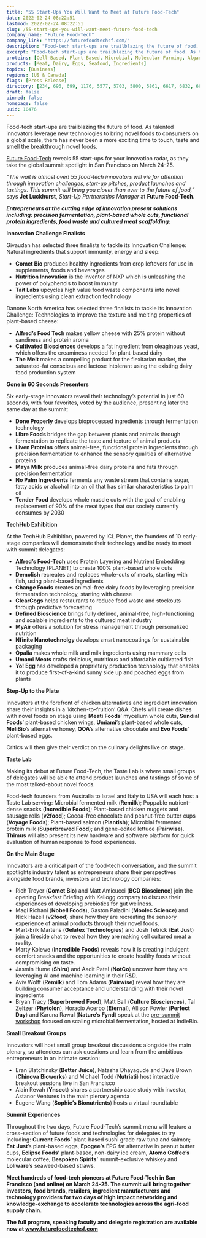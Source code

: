 ```yaml
---
title: "55 Start-Ups You Will Want to Meet at Future Food-Tech"
date: 2022-02-24 08:22:51
lastmod: 2022-02-24 08:22:51
slug: /55-start-ups-you-will-want-meet-future-food-tech
company_name: "Future Food-Tech"
company_link: "https://futurefoodtechsf.com/"
description: "Food-tech start-ups are trailblazing the future of food. As talented innovators leverage new technologies to bring novel foods to consumers on a global scale, there has never been a more exciting time to touch, taste and smell the breakthrough novel foods.Future Food-Tech reveals 55 start-ups for your innovation radar, as they take the global summit spotlight in San Francisco on March 24-25."
excerpt: "Food-tech start-ups are trailblazing the future of food. As talented innovators leverage new technologies to bring novel foods to consumers on a global scale, there has never been a more exciting time to touch, taste and smell the breakthrough novel foods.Future Food-Tech reveals 55 start-ups for your innovation radar, as they take the global summit spotlight in San Francisco on March 24-25."
proteins: [Cell-Based, Plant-Based, Microbial, Molecular Farming, Algae, Fungi]
products: [Meat, Dairy, Eggs, Seafood, Ingredients]
topics: [Business]
regions: [US & Canada]
flags: [Press Release]
directory: [234, 696, 699, 1176, 5577, 5703, 5800, 5861, 6617, 6832, 6885, 7174, 7627, 7705, 7933, 8332, 8333, 8981, 9366, 9408, 10453, 10454]
draft: false
pinned: false
homepage: false
uuid: 10476
---
```

<p>Food-tech start-ups are trailblazing the future of food. As talented innovators leverage new technologies to bring novel foods to consumers on a global scale, there has never been a more exciting time to touch, taste and smell the breakthrough novel foods.</p>
<p><a href="https://futurefoodtechsf.com/">Future Food-Tech</a> reveals 55 start-ups for your innovation radar, as they take the global summit spotlight in San Francisco on March 24-25.</p>
<p><em>“The wait is almost over! 55 food-tech innovators will vie for attention through innovation challenges, start-up pitches, product launches and tastings. This summit will bring you closer than ever to the future of food,”</em> says <strong>Jet</strong> <strong>Luckhurst</strong>, <em>Start-Up Partnerships Manager</em> at <strong>Future Food-Tech.</strong></p>
<p><strong><em>Entrepreneurs at the cutting edge of innovation present solutions including: precision fermentation, plant-based whole cuts, functional protein ingredients, food waste and cultured meat scaffolding:</em></strong></p>
<p><strong>Innovation Challenge Finalists</strong></p>
<p>Givaudan has selected three finalists to tackle its Innovation Challenge: Natural ingredients that support immunity, energy and sleep:</p>
<ul>
<li><strong>Comet Bio</strong> produces healthy ingredients from crop leftovers for use in supplements, foods and beverages</li>
<li><strong>Nutrition Innovation</strong> is the inventor of NXP which is unleashing the power of polyphenols to boost immunity</li>
<li><strong>Tait Labs</strong> upcycles high value food waste components into novel ingredients using clean extraction technology</li>
</ul>
<p>Danone North America has selected three finalists to tackle its Innovation Challenge: Technologies to improve the texture and melting properties of plant-based cheese:</p>
<ul>
<li><strong>Alfred’s Food Tech</strong> makes yellow cheese with 25% protein without sandiness and protein aroma</li>
<li><strong>Cultivated Biosciences</strong> develops a fat ingredient from oleaginous yeast, which offers the creaminess needed for plant-based dairy</li>
<li><strong>The Melt</strong> makes a compelling product for the flexitarian market, the saturated-fat conscious and lactose intolerant using the existing dairy food production system</li>
</ul>
<p><strong>Gone in 60 Seconds Presenters</strong></p>
<p>Six early-stage innovators reveal their technology’s potential in just 60 seconds, with four favorites, voted by the audience, presenting later the same day at the summit:</p>
<ul>
<li><strong>Done Properly </strong>develops bioprocessed ingredients through fermentation technology</li>
<li><strong>Libre Foods </strong>bridges the gap between plants and animals through fermentation to replicate the taste and texture of animal products</li>
<li><strong>Liven Proteins</strong> offers animal-free, functional protein ingredients through precision fermentation to enhance the sensory qualities of alternative proteins</li>
<li><strong>Maya Milk</strong> produces animal-free dairy proteins and fats through precision fermentation</li>
<li><strong>No Palm Ingredients</strong> ferments any waste stream that contains sugar, fatty acids or alcohol into an oil that has similar characteristics to palm oil</li>
<li><strong>Tender Food </strong>develops whole muscle cuts with the goal of enabling replacement of 90% of the meat types that our society currently consumes by 2030</li>
</ul>
<p><strong>TechHub Exhibition</strong></p>
<p>At the TechHub Exhibition, powered by ICL Planet, the founders of 10 early-stage companies will demonstrate their technology and be ready to meet with summit delegates:</p>
<ul>
<li><strong>Alfred’s Food-Tech</strong> uses Protein Layering and Nutrient Embedding Technology (PLANET) to create 100% plant-based whole cuts</li>
<li><strong>Demolish </strong>recreates and replaces whole-cuts of meats, starting with fish, using plant-based ingredients</li>
<li><strong>Change Foods</strong> creates animal-free dairy foods by leveraging precision fermentation technology, starting with cheese</li>
<li><strong>ClearCogs</strong> helps restaurants to reduce food waste and stockouts through predictive forecasting</li>
<li><strong>Defined Bioscience</strong> brings fully defined, animal-free, high-functioning and scalable ingredients to the cultured meat industry</li>
<li><strong>MyAir </strong>offers a solution for stress management through personalized nutrition</li>
<li><strong>Nfinite Nanotechnolgy </strong>develops smart nanocoatings for sustainable packaging</li>
<li><strong>Opalia </strong>makes whole milk and milk ingredients using mammary cells</li>
<li><strong>Umami Meats </strong>crafts delicious, nutritious and affordable cultivated fish</li>
<li><strong>Yo! Egg </strong>has developed a proprietary production technology that enables it to produce first-of-a-kind sunny side up and poached eggs from plants</li>
</ul>
<p><strong>Step-Up to the Plate</strong></p>
<p>Innovators at the forefront of chicken alternatives and ingredient innovation share their insights in a ‘kitchen-to-fruition’ Q&A. Chefs will create dishes with novel foods on stage using <strong>Meati</strong> <strong>Foods</strong>’ mycelium whole cuts, <strong>Sundial</strong> <strong>Foods</strong>’ plant-based chicken wings, <strong>Umiami</strong>’s plant-based whole cuts, <strong>MeliBio</strong>’s alternative honey, <strong>QOA</strong>’s alternative chocolate and <strong>Evo Foods</strong>’ plant-based eggs.</p>
<p>Critics will then give their verdict on the culinary delights live on stage.</p>
<p><strong>Taste Lab</strong></p>
<p>Making its debut at Future Food-Tech, the Taste Lab is where small groups of delegates will be able to attend product launches and tastings of some of the most talked-about novel foods.</p>
<p>Food-tech founders from Australia to Israel and Italy to USA will each host a Taste Lab serving: Microbial fermented milk (<strong>Remilk</strong>); Poppable nutrient-dense snacks (<strong>Incredible</strong> <strong>Foods</strong>); Plant-based chicken nuggets and sausage rolls (<strong>v2food</strong>); Cocoa-free chocolate and peanut-free butter cups (<strong>Voyage</strong> <strong>Foods</strong>); Plant-based salmon (<strong>Plantish</strong>); Microbial fermented protein milk (<strong>Superbrewed Food</strong>); and gene-edited lettuce (<strong>Pairwise</strong>). <strong>Thimus</strong> will also present its new hardware and software platform for quick evaluation of human response to food experiences.</p>
<p><strong>On the Main Stage</strong></p>
<p>Innovators are a critical part of the food-tech conversation, and the summit spotlights industry talent as entrepreneurs share their perspectives alongside food brands, investors and technology companies:</p>
<ul>
<li>Rich Troyer (<strong>Comet</strong> <strong>Bio</strong>) and Matt Amicucci (<strong>BCD Bioscience</strong>) join the opening Breakfast Briefing with Kellogg company to discuss their experiences of developing prebiotics for gut wellness<strong>.</strong></li>
<li>Magi Richani (<strong>Nobell Foods</strong>), Gaston Paladini (<strong>Moolec Science</strong>) and Nick Hazell (<strong>v2food</strong>) share how they are recreating the sensory experience of animal products through their novel foods.</li>
<li>Mart-Erik Martens (<strong>Gelatex</strong> <strong>Technologies</strong>) and Josh Tetrick (<strong>Eat</strong> <strong>Just</strong>) join a fireside chat to reveal how they are making cell cultured meat a reality.</li>
<li>Marty Kolewe (<strong>Incredible</strong> <strong>Foods</strong>) reveals how it is creating indulgent comfort snacks and the opportunities to create healthy foods without compromising on taste.</li>
<li>Jasmin Hume (<strong>Shiru</strong>) and Aadit Patel (<strong>NotCo</strong>) uncover how they are leveraging AI and machine learning in their R&D.</li>
<li>Aviv Wolff (<strong>Remilk</strong>) and Tom Adams (<strong>Pairwise</strong>) reveal how they are building consumer acceptance and understanding with their novel ingredients</li>
<li>Bryan Tracy (<strong>Superbrewed</strong> <strong>Food</strong>), Matt Ball (<strong>Culture</strong> <strong>Biosciences</strong>), Tal Zeltzer (<strong>Phytolon</strong>), Horacio Acerbo (<strong>Eternal</strong>), Allison Fowler (<strong>Perfect</strong> <strong>Day</strong>) and Karuna Rawal (<strong>Nature’s</strong> <strong>Fynd</strong>) speak at the <a href="https://futurefoodtechsf.com/scaling-microbial-fermentation-workshop/">pre-summit workshop</a> focused on scaling microbial fermentation, hosted at IndieBio.</li>
</ul>
<p><strong>Small Breakout Groups</strong></p>
<p>Innovators will host small group breakout discussions alongside the main plenary, so attendees can ask questions and learn from the ambitious entrepreneurs in an intimate session:</p>
<ul>
<li>Eran Blatchinsky (<strong>Better</strong> <strong>Juice</strong>), Natasha Dhayagude and Dave Brown (<strong>Chinova</strong> <strong>Bioworks</strong>) and Michael Todd (<strong>Nutriati</strong>) host interactive breakout sessions live in San Francisco</li>
<li>Alain Revah (<strong>Ynsect</strong>) shares a partnership case study with investor, Astanor Ventures in the main plenary agenda</li>
<li>Eugene Wang (<strong>Sophie’s</strong> <strong>Bionutrients</strong>) hosts a virtual roundtable</li>
</ul>
<p><strong>Summit Experiences</strong></p>
<p>Throughout the two days, Future Food-Tech’s summit menu will feature a cross-section of future foods and technologies for delegates to try including: <strong>Current</strong> <strong>Foods’</strong> plant-based sushi grade raw tuna and salmon; <strong>Eat</strong> <strong>Just</strong>’s plant-based eggs, <strong>Epogee’s</strong> EPG fat alternative in peanut butter cups, <strong>Eclipse Foods’</strong> plant-based, non-dairy ice cream, <strong>Atomo</strong> <strong>Coffee’s</strong> molecular coffee, <strong>Bespoken</strong> <strong>Spirits’</strong> summit-exclusive whiskey and <strong>Loliware’s</strong> seaweed-based straws.</p>
<p><strong>Meet hundreds of food-tech pioneers at Future Food-Tech in San Francisco (and online) on March 24-25. The summit will bring together investors, food brands, retailers, ingredient manufacturers and technology providers for two days of high impact networking and knowledge-exchange to accelerate technologies across the agri-food supply chain.</strong></p>
<p><strong>The full program, speaking faculty and delegate registration are available now at <a href="http://www.futurefoodtechsf.com">www.futurefoodtechsf.com</a></strong></p>
